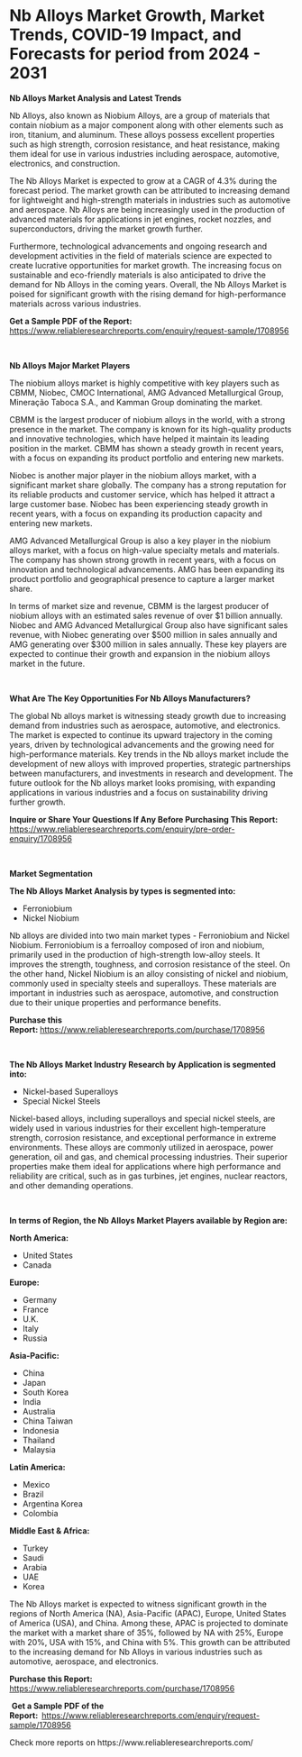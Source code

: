 <p><h1>Nb Alloys Market Growth, Market Trends, COVID-19 Impact, and Forecasts for period from 2024 - 2031</h1></p><p><strong>Nb Alloys Market Analysis and Latest Trends</strong></p>
<p><p>Nb Alloys, also known as Niobium Alloys, are a group of materials that contain niobium as a major component along with other elements such as iron, titanium, and aluminum. These alloys possess excellent properties such as high strength, corrosion resistance, and heat resistance, making them ideal for use in various industries including aerospace, automotive, electronics, and construction.</p><p>The Nb Alloys Market is expected to grow at a CAGR of 4.3% during the forecast period. The market growth can be attributed to increasing demand for lightweight and high-strength materials in industries such as automotive and aerospace. Nb Alloys are being increasingly used in the production of advanced materials for applications in jet engines, rocket nozzles, and superconductors, driving the market growth further.</p><p>Furthermore, technological advancements and ongoing research and development activities in the field of materials science are expected to create lucrative opportunities for market growth. The increasing focus on sustainable and eco-friendly materials is also anticipated to drive the demand for Nb Alloys in the coming years. Overall, the Nb Alloys Market is poised for significant growth with the rising demand for high-performance materials across various industries.</p></p>
<p><strong>Get a Sample PDF of the Report:&nbsp;</strong> <a href="https://www.reliableresearchreports.com/enquiry/request-sample/1708956">https://www.reliableresearchreports.com/enquiry/request-sample/1708956</a></p>
<p>&nbsp;</p>
<p><strong>Nb Alloys Major Market Players</strong></p>
<p><p>The niobium alloys market is highly competitive with key players such as CBMM, Niobec, CMOC International, AMG Advanced Metallurgical Group, Mineração Taboca S.A., and Kamman Group dominating the market. </p><p>CBMM is the largest producer of niobium alloys in the world, with a strong presence in the market. The company is known for its high-quality products and innovative technologies, which have helped it maintain its leading position in the market. CBMM has shown a steady growth in recent years, with a focus on expanding its product portfolio and entering new markets.</p><p>Niobec is another major player in the niobium alloys market, with a significant market share globally. The company has a strong reputation for its reliable products and customer service, which has helped it attract a large customer base. Niobec has been experiencing steady growth in recent years, with a focus on expanding its production capacity and entering new markets.</p><p>AMG Advanced Metallurgical Group is also a key player in the niobium alloys market, with a focus on high-value specialty metals and materials. The company has shown strong growth in recent years, with a focus on innovation and technological advancements. AMG has been expanding its product portfolio and geographical presence to capture a larger market share.</p><p>In terms of market size and revenue, CBMM is the largest producer of niobium alloys with an estimated sales revenue of over $1 billion annually. Niobec and AMG Advanced Metallurgical Group also have significant sales revenue, with Niobec generating over $500 million in sales annually and AMG generating over $300 million in sales annually. These key players are expected to continue their growth and expansion in the niobium alloys market in the future.</p></p>
<p>&nbsp;</p>
<p><strong>What Are The Key Opportunities For Nb Alloys Manufacturers?</strong></p>
<p><p>The global Nb alloys market is witnessing steady growth due to increasing demand from industries such as aerospace, automotive, and electronics. The market is expected to continue its upward trajectory in the coming years, driven by technological advancements and the growing need for high-performance materials. Key trends in the Nb alloys market include the development of new alloys with improved properties, strategic partnerships between manufacturers, and investments in research and development. The future outlook for the Nb alloys market looks promising, with expanding applications in various industries and a focus on sustainability driving further growth.</p></p>
<p><strong>Inquire or Share Your Questions If Any Before Purchasing This Report:</strong> <a href="https://www.reliableresearchreports.com/enquiry/pre-order-enquiry/1708956">https://www.reliableresearchreports.com/enquiry/pre-order-enquiry/1708956</a></p>
<p>&nbsp;</p>
<p><strong>Market Segmentation</strong></p>
<p><strong>The Nb Alloys Market Analysis by types is segmented into:</strong></p>
<p><ul><li>Ferroniobium</li><li>Nickel Niobium</li></ul></p>
<p><p>Nb alloys are divided into two main market types - Ferroniobium and Nickel Niobium. Ferroniobium is a ferroalloy composed of iron and niobium, primarily used in the production of high-strength low-alloy steels. It improves the strength, toughness, and corrosion resistance of the steel. On the other hand, Nickel Niobium is an alloy consisting of nickel and niobium, commonly used in specialty steels and superalloys. These materials are important in industries such as aerospace, automotive, and construction due to their unique properties and performance benefits.</p></p>
<p><strong>Purchase this Report:&nbsp;</strong><a href="https://www.reliableresearchreports.com/purchase/1708956">https://www.reliableresearchreports.com/purchase/1708956</a></p>
<p>&nbsp;</p>
<p><strong>The Nb Alloys Market Industry Research by Application is segmented into:</strong></p>
<p><ul><li>Nickel-based Superalloys</li><li>Special Nickel Steels</li></ul></p>
<p><p>Nickel-based alloys, including superalloys and special nickel steels, are widely used in various industries for their excellent high-temperature strength, corrosion resistance, and exceptional performance in extreme environments. These alloys are commonly utilized in aerospace, power generation, oil and gas, and chemical processing industries. Their superior properties make them ideal for applications where high performance and reliability are critical, such as in gas turbines, jet engines, nuclear reactors, and other demanding operations.</p></p>
<p>&nbsp;</p>
<p><strong>In terms of Region, the Nb Alloys Market Players available by Region are:</strong></p>
<p>
    <p> <strong> North America: </strong>
        <ul>
            <li>United States</li>
            <li>Canada</li>
        </ul>
        </p> 
    <p> <strong> Europe: </strong>
        <ul>
            <li>Germany</li>
            <li>France</li>
            <li>U.K.</li>
            <li>Italy</li>
            <li>Russia</li>
        </ul>
        </p> 
    <p> <strong> Asia-Pacific: </strong>
        <ul>
            <li>China</li>
            <li>Japan</li>
            <li>South Korea</li>
            <li>India</li>
            <li>Australia</li>
            <li>China Taiwan</li>
            <li>Indonesia</li>
            <li>Thailand</li>
            <li>Malaysia</li>
        </ul>
        </p> 
    <p> <strong> Latin America: </strong>
        <ul>
            <li>Mexico</li>
            <li>Brazil</li>
            <li>Argentina Korea</li>
            <li>Colombia</li>
        </ul>
        </p> 
    <p> <strong> Middle East & Africa: </strong>
        <ul>
            <li>Turkey</li>
            <li>Saudi</li>
            <li>Arabia</li>
            <li>UAE</li>
            <li>Korea</li>
        </ul>
    </p>
    </p>
<p><p>The Nb Alloys market is expected to witness significant growth in the regions of North America (NA), Asia-Pacific (APAC), Europe, United States of America (USA), and China. Among these, APAC is projected to dominate the market with a market share of 35%, followed by NA with 25%, Europe with 20%, USA with 15%, and China with 5%. This growth can be attributed to the increasing demand for Nb Alloys in various industries such as automotive, aerospace, and electronics.</p></p>
<p><strong>Purchase this Report: </strong><a href="https://www.reliableresearchreports.com/purchase/1708956">https://www.reliableresearchreports.com/purchase/1708956</a></p>
<p>&nbsp;<strong>Get a Sample PDF of the Report:&nbsp;&nbsp;</strong><a href="https://www.reliableresearchreports.com/enquiry/request-sample/1708956">https://www.reliableresearchreports.com/enquiry/request-sample/1708956</a></p>
<p><strong></strong></p>
<p>Check more reports on https://www.reliableresearchreports.com/</p>